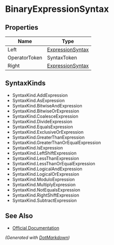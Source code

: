# BinaryExpressionSyntax

## Properties

| Name          | Type                                    |
| ------------- | --------------------------------------- |
| Left          | [ExpressionSyntax](ExpressionSyntax.md) |
| OperatorToken | SyntaxToken                             |
| Right         | [ExpressionSyntax](ExpressionSyntax.md) |

## SyntaxKinds

* SyntaxKind\.AddExpression
* SyntaxKind\.AsExpression
* SyntaxKind\.BitwiseAndExpression
* SyntaxKind\.BitwiseOrExpression
* SyntaxKind\.CoalesceExpression
* SyntaxKind\.DivideExpression
* SyntaxKind\.EqualsExpression
* SyntaxKind\.ExclusiveOrExpression
* SyntaxKind\.GreaterThanExpression
* SyntaxKind\.GreaterThanOrEqualExpression
* SyntaxKind\.IsExpression
* SyntaxKind\.LeftShiftExpression
* SyntaxKind\.LessThanExpression
* SyntaxKind\.LessThanOrEqualExpression
* SyntaxKind\.LogicalAndExpression
* SyntaxKind\.LogicalOrExpression
* SyntaxKind\.ModuloExpression
* SyntaxKind\.MultiplyExpression
* SyntaxKind\.NotEqualsExpression
* SyntaxKind\.RightShiftExpression
* SyntaxKind\.SubtractExpression

## See Also

* [Official Documentation](https://docs.microsoft.com/en-us/dotnet/api/microsoft.codeanalysis.csharp.syntax.binaryexpressionsyntax)


*\(Generated with [DotMarkdown](http://github.com/JosefPihrt/DotMarkdown)\)*